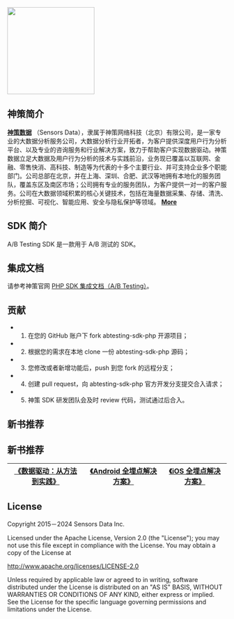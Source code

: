 <img src="https://ow-file.sensorsdata.cn/www/home/header/sensors_header_icon.svg" width="200" >

## 神策简介

[**神策数据**](https://www.sensorsdata.cn/)
（Sensors Data），隶属于神策网络科技（北京）有限公司，是一家专业的大数据分析服务公司，大数据分析行业开拓者，为客户提供深度用户行为分析平台、以及专业的咨询服务和行业解决方案，致力于帮助客户实现数据驱动。神策数据立足大数据及用户行为分析的技术与实践前沿，业务现已覆盖以互联网、金融、零售快消、高科技、制造等为代表的十多个主要行业、并可支持企业多个职能部门。公司总部在北京，并在上海、深圳、合肥、武汉等地拥有本地化的服务团队，覆盖东区及南区市场；公司拥有专业的服务团队，为客户提供一对一的客户服务。公司在大数据领域积累的核心关键技术，包括在海量数据采集、存储、清洗、分析挖掘、可视化、智能应用、安全与隐私保护等领域。 [**More**](https://www.sensorsdata.cn/about/aboutus.html)


## SDK 简介

A/B Testing SDK 是一款用于 A/B 测试的 SDK。


## 集成文档

请参考神策官网 [PHP SDK 集成文档（A/B Testing）](https://manual.sensorsdata.cn/abtesting/latest/page-71401529.html)。


## 贡献

* 1.  在您的 GitHub 账户下 fork abtesting-sdk-php 开源项目；
* 2.  根据您的需求在本地 clone 一份 abtesting-sdk-php 源码；
* 3.  您修改或者新增功能后，push 到您 fork 的远程分支；
* 4.  创建 pull request，向 abtesting-sdk-php 官方开发分支提交合入请求；
* 5.  神策 SDK 研发团队会及时 review 代码，测试通过后合入。



## 新书推荐

## 新书推荐
| [《数据驱动：从方法到实践》](https://item.jd.com/12322322.html) | [《Android 全埋点解决方案》](https://item.jd.com/12574672.html) | [《iOS 全埋点解决方案》](https://item.jd.com/12867068.html)
| ------ | ------ | ------ |


## License

Copyright 2015－2024 Sensors Data Inc.

Licensed under the Apache License, Version 2.0 (the "License");
you may not use this file except in compliance with the License.
You may obtain a copy of the License at

http://www.apache.org/licenses/LICENSE-2.0

Unless required by applicable law or agreed to in writing, software
distributed under the License is distributed on an "AS IS" BASIS,
WITHOUT WARRANTIES OR CONDITIONS OF ANY KIND, either express or implied.
See the License for the specific language governing permissions and
limitations under the License.

